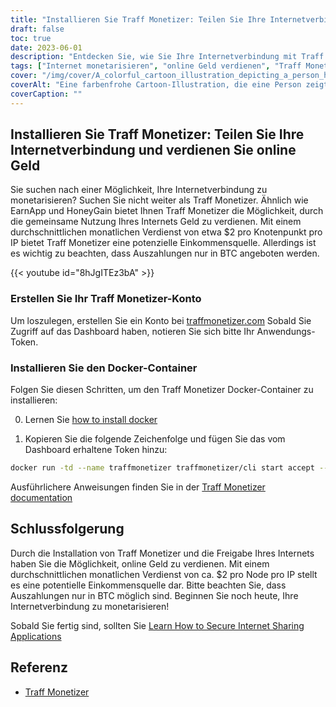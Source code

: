 ```yaml
---
title: "Installieren Sie Traff Monetizer: Teilen Sie Ihre Internetverbindung und verdienen Sie online Geld"
draft: false
toc: true
date: 2023-06-01
description: "Entdecken Sie, wie Sie Ihre Internetverbindung mit Traff Monetizer monetarisieren und mühelos Geld verdienen können, indem Sie Ihr Internet mit anderen teilen."
tags: ["Internet monetarisieren", "online Geld verdienen", "Traff Monetizer", "gemeinsame Internetverbindung", "passives Einkommen", "BTC-Auszahlungen", "von zu Hause aus verdienen", "Internet-Sharing", "Online-Verdienstmöglichkeiten", "verdienen mit Traff Monetizer", "Monetarisierungsplattform", "Geld verdienen mit Internet", "passives Einkommen erzielen", "Internet-Monetarisierung", "Bitcoin verdienen", "ungenutztes Internet freigeben", "Internet-Einkommensquelle", "mit Docker-Container verdienen", "Online-Verdienstmöglichkeiten", "Internet-Sharing-Netzwerk", "verdienen mit Knoten pro IP", "internetbasiertes Einkommen", "BTC verdienen", "Interneteinnahmen", "durch Internet-Sharing verdienen", "Traff Monetizer-Anleitung", "Leitfaden zur Monetarisierung des Internets", "mit Internetanschluss verdienen", "Traff Monetizer Kontoerstellung", "Traff Monetizer Docker-Installation"]
cover: "/img/cover/A_colorful_cartoon_illustration_depicting_a_person_holding.png"
coverAlt: "Eine farbenfrohe Cartoon-Illustration, die eine Person zeigt, die einen Globus mit Netzwerklinien hält, die verschiedene Geräte verbinden und das Konzept der gemeinsamen Nutzung des Internets und des Geldverdienens darstellen."
coverCaption: ""
---
```


## Installieren Sie Traff Monetizer: Teilen Sie Ihre Internetverbindung und verdienen Sie online Geld

Sie suchen nach einer Möglichkeit, Ihre Internetverbindung zu monetarisieren? Suchen Sie nicht weiter als Traff Monetizer. Ähnlich wie EarnApp und HoneyGain bietet Ihnen Traff Monetizer die Möglichkeit, durch die gemeinsame Nutzung Ihres Internets Geld zu verdienen. Mit einem durchschnittlichen monatlichen Verdienst von etwa $2 pro Knotenpunkt pro IP bietet Traff Monetizer eine potenzielle Einkommensquelle. Allerdings ist es wichtig zu beachten, dass Auszahlungen nur in BTC angeboten werden.

{{< youtube id="8hJgITEz3bA" >}}

### Erstellen Sie Ihr Traff Monetizer-Konto
Um loszulegen, erstellen Sie ein Konto bei [traffmonetizer.com](https://traffmonetizer.com/?aff=1389828&utm_source=traffmonetizerdockerguide) Sobald Sie Zugriff auf das Dashboard haben, notieren Sie sich bitte Ihr Anwendungs-Token.

### Installieren Sie den Docker-Container
Folgen Sie diesen Schritten, um den Traff Monetizer Docker-Container zu installieren:

0. Lernen Sie [how to install docker](https://simeononsecurity.com/other/creating-profitable-low-powered-crypto-miners/#installing-docker)

1. Kopieren Sie die folgende Zeichenfolge und fügen Sie das vom Dashboard erhaltene Token hinzu:
```bash
docker run -td --name traffmonetizer traffmonetizer/cli start accept --token YOUR_TOKEN
```

Ausführlichere Anweisungen finden Sie in der [Traff Monetizer documentation](https://traffmonetizer.com/?aff=1389828&utm_source=traffmonetizerdockerguide)


## Schlussfolgerung

Durch die Installation von Traff Monetizer und die Freigabe Ihres Internets haben Sie die Möglichkeit, online Geld zu verdienen. Mit einem durchschnittlichen monatlichen Verdienst von ca. $2 pro Node pro IP stellt es eine potentielle Einkommensquelle dar. Bitte beachten Sie, dass Auszahlungen nur in BTC möglich sind. Beginnen Sie noch heute, Ihre Internetverbindung zu monetarisieren!

Sobald Sie fertig sind, sollten Sie [Learn How to Secure Internet Sharing Applications](https://simeononsecurity.com/other/how-to-secure-internet-sharing-applications/)

## Referenz

- [Traff Monetizer](https://traffmonetizer.com/?aff=1389828&utm_source=traffmonetizerdockerguide)


